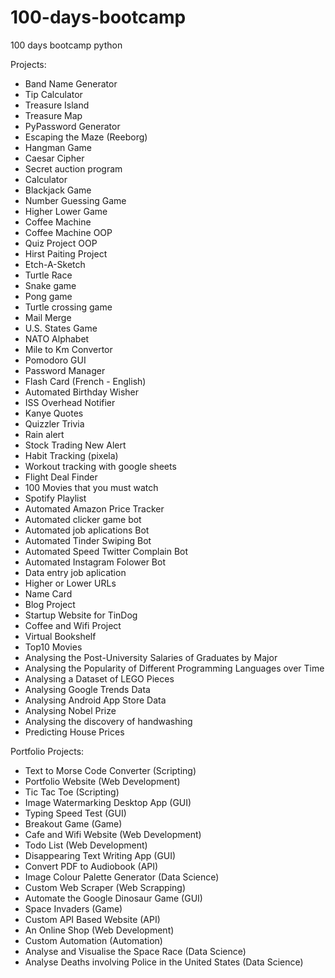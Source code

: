 # 100-days-bootcamp
100 days bootcamp python

Projects:

- Band Name Generator
- Tip Calculator
- Treasure Island
- Treasure Map
- PyPassword Generator
- Escaping the Maze (Reeborg)
- Hangman Game
- Caesar Cipher
- Secret auction program
- Calculator
- Blackjack Game
- Number Guessing Game
- Higher Lower Game
- Coffee Machine
- Coffee Machine OOP
- Quiz Project OOP
- Hirst Paiting Project
- Etch-A-Sketch
- Turtle Race
- Snake game
- Pong game
- Turtle crossing game
- Mail Merge
- U.S. States Game
- NATO Alphabet
- Mile to Km Convertor
- Pomodoro GUI 
- Password Manager
- Flash Card (French - English)
- Automated Birthday Wisher
- ISS Overhead Notifier
- Kanye Quotes
- Quizzler Trivia
- Rain alert
- Stock Trading New Alert
- Habit Tracking (pixela)
- Workout tracking with google sheets
- Flight Deal Finder
- 100 Movies that you must watch
- Spotify Playlist
- Automated Amazon Price Tracker
- Automated clicker game bot
- Automated job aplications Bot
- Automated Tinder Swiping Bot
- Automated Speed Twitter Complain Bot
- Automated Instagram Folower Bot
- Data entry job aplication
- Higher or Lower URLs
- Name Card
- Blog Project
- Startup Website for TinDog
- Coffee and Wifi Project
- Virtual Bookshelf
- Top10 Movies
- Analysing the Post-University Salaries of Graduates by Major 
- Analysing the Popularity of Different Programming Languages over Time
- Analysing a Dataset of LEGO Pieces
- Analysing Google Trends Data
- Analysing Android App Store Data
- Analysing Nobel Prize
- Analysing the discovery of handwashing
- Predicting House Prices


Portfolio Projects:
- Text to Morse Code Converter (Scripting)
- Portfolio Website (Web Development)
- Tic Tac Toe (Scripting)
- Image Watermarking Desktop App (GUI)
- Typing Speed Test (GUI)
- Breakout Game (Game)
- Cafe and Wifi Website (Web Development)
- Todo List (Web Development)
- Disappearing Text Writing App (GUI)
- Convert PDF to Audiobook (API)
- Image Colour Palette Generator (Data Science)
- Custom Web Scraper (Web Scrapping)
- Automate the Google Dinosaur Game (GUI)
- Space Invaders (Game)
- Custom API Based Website (API)
- An Online Shop (Web Development)
- Custom Automation (Automation)
- Analyse and Visualise the Space Race (Data Science)
- Analyse Deaths involving Police in the United States (Data Science)